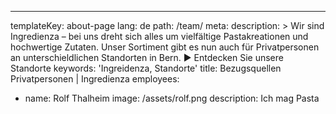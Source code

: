 ---
templateKey: about-page
lang: de
path: /team/
meta:
  description: >
    Wir sind Ingredienza – bei uns dreht sich alles um vielfältige
    Pastakreationen und hochwertige Zutaten. Unser Sortiment gibt es nun auch
    für Privatpersonen an unterschieldlichen Standorten in Bern. ► Entdecken Sie
    unsere Standorte
  keywords: 'Ingreidenza, Standorte'
  title: Bezugsquellen Privatpersonen | Ingredienza
employees:
  - name: Rolf Thalheim 
    image: /assets/rolf.png
    description: Ich mag Pasta 
